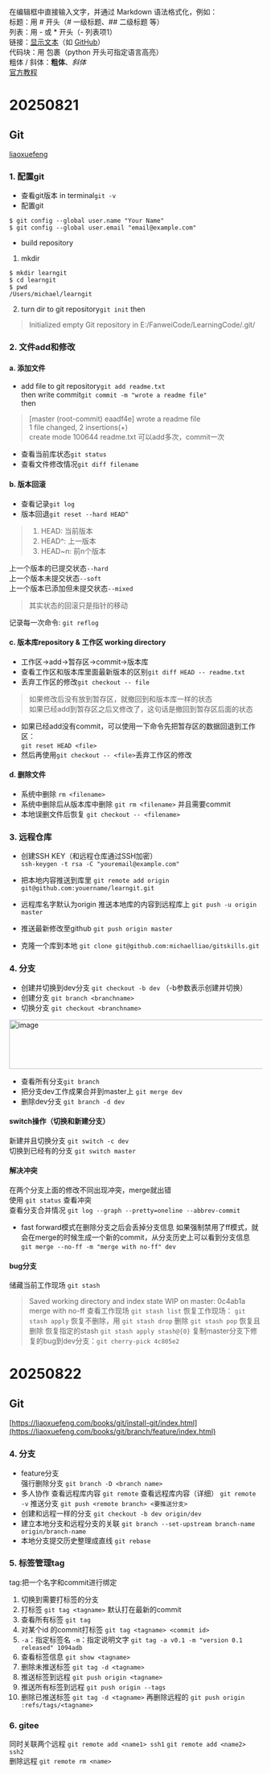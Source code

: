 在编辑框中直接输入文字，并通过 Markdown 语法格式化，例如：  
标题：用 # 开头（# 一级标题、## 二级标题 等）  
列表：用 - 或 * 开头（- 列表项1）  
链接：[显示文本](链接地址)（如 [GitHub](https://github.com)）  
代码块：用 包裹（python 开头可指定语言高亮）  
粗体 / 斜体：**粗体**、*斜体*  
[官方教程](https://docs.github.com/en/get-started/writing-on-github/getting-started-with-writing-and-formatting-on-github/basic-writing-and-formatting-syntax)

# 20250821
## Git  
[liaoxuefeng](https://liaoxuefeng.com/books/git/install-git/index.html)  
### 1. 配置git
- 查看git版本 in terminal`git -v`
- 配置git  
```
$ git config --global user.name "Your Name"
$ git config --global user.email "email@example.com"
```
- build repository  
1. mkdir  
```
$ mkdir learngit
$ cd learngit
$ pwd
/Users/michael/learngit
```  
2. turn dir to git repository`git init`
then 
> Initialized empty Git repository in E:/FanweiCode/LearningCode/.git/


### 2. 文件add和修改
#### a. 添加文件  
- add file to git repository`git add readme.txt`  
then write commit`git commit -m "wrote a readme file"`  
then  
> [master (root-commit) eaadf4e] wrote a readme file  
 1 file changed, 2 insertions(+)  
 create mode 100644 readme.txt
> 可以add多次，commit一次
- 查看当前库状态`git status`  
- 查看文件修改情况`git diff filename`
#### b. 版本回滚  
- 查看记录`git log`
- 版本回退`git reset --hard HEAD^`  

> 1. HEAD: 当前版本  
> 2. HEAD^: 上一版本  
> 3. HEAD~n: 前n个版本  

上一个版本的已提交状态`--hard`  
上一个版本未提交状态`--soft`  
上一个版本已添加但未提交状态`--mixed`  

> 其实状态的回滚只是指针的移动  

记录每一次命令: `git reflog`  

#### c. 版本库repository & 工作区 working directory
- 工作区->add->暂存区->commit->版本库
- 查看工作区和版本库里面最新版本的区别`git diff HEAD -- readme.txt`
- 丢弃工作区的修改`git checkout -- file`
> 如果修改后没有放到暂存区，就撤回到和版本库一样的状态  
> 如果已经add到暂存区之后又修改了，这句话是撤回到暂存区后面的状态  
- 如果已经add没有commit，可以使用一下命令先把暂存区的数据回退到工作区：  
`git reset HEAD <file>`  
- 然后再使用`git checkout -- <file>`丢弃工作区的修改  

#### d. 删除文件  
- 系统中删除  `rm <filename>`
- 系统中删除后从版本库中删除  `git rm <filename>` 并且需要commit  
- 本地误删文件后恢复  `git checkout -- <filename>`


### 3. 远程仓库
- 创建SSH KEY（和远程仓库通过SSH加密）  
`ssh-keygen -t rsa -C "youremail@example.com"`

- 把本地内容推送到库里
`git remote add origin git@github.com:youername/learngit.git`
- 远程库名字默认为origin  推送本地库的内容到远程库上
`git push -u origin master`
- 推送最新修改至github
`git push origin master`
- 克隆一个库到本地
`git clone git@github.com:michaelliao/gitskills.git`


### 4. 分支  
- 创建并切换到dev分支  `git checkout -b dev`  （-b参数表示创建并切换）
- 创建分支  `git branch <branchname>`
- 切换分支 `git checkout <branchname>`
<img width="808" height="98" alt="image" src="https://github.com/user-attachments/assets/0ed33d20-150d-412d-ac92-4e7a0f4a8a27" />  

- 查看所有分支`git branch`
- 把分支dev工作成果合并到master上  `git merge dev`
- 删除dev分支  `git branch -d dev`
#### switch操作（切换和新建分支）  
新建并且切换分支  `git switch -c dev`  
切换到已经有的分支  `git switch master`  
#### 解决冲突  
在两个分支上面的修改不同出现冲突，merge就出错  
使用  `git status`  查看冲突  
查看分支合并情况  `git log --graph --pretty=oneline --abbrev-commit`  

- fast forward模式在删除分支之后会丢掉分支信息
如果强制禁用了ff模式，就会在merge的时候生成一个新的commit，从分支历史上可以看到分支信息
`git merge --no-ff -m "merge with no-ff" dev`


#### bug分支  
储藏当前工作现场  `git stash`  
> Saved working directory and index state WIP on master: 0c4ab1a merge with no-ff
查看工作现场  `git stash list`
恢复工作现场：
> `git stash apply`  恢复不删除，用  `git stash drop`  删除
> `git stash pop`  恢复且删除
> 恢复指定的stash  `git stash apply stash@{0}`
> 复制master分支下修复的bug到dev分支：`git cherry-pick 4c805e2`


# 20250822
## Git  
[https://liaoxuefeng.com/books/git/install-git/index.html](https://liaoxuefeng.com/books/git/branch/feature/index.html)  
### 4. 分支  
- feature分支  
强行删除分支
`git branch -D <branch name>`  
- 多人协作
查看远程库内容  `git remote`
查看远程库内容（详细）  `git remote -v`
推送分支  `git push <remote branch> <要推送分支>`
- 创建和远程一样的分支
`git checkout -b dev origin/dev`
- 建立本地分支和远程分支的关联  `git branch --set-upstream branch-name origin/branch-name`
- 本地分支提交历史整理成直线  `git rebase`  

### 5. 标签管理tag  
tag:把一个名字和commit进行绑定  
1. 切换到需要打标签的分支
2. 打标签  `git tag <tagname>`  默认打在最新的commit  
3. 查看所有标签  `git tag`
4. 对某个id 的commit打标签  `git tag <tagname> <commit id>`
5. `-a`：指定标签名  `-m`：指定说明文字  `git tag -a v0.1 -m "version 0.1 released" 1094adb`
6. 查看标签信息  `git show <tagname>`
7. 删除未推送标签  `git tag -d <tagname>`
8. 推送标签到远程  `git push origin <tagname>`
9. 推送所有标签到远程  `git push origin --tags`
10. 删除已推送标签  `git tag -d <tagname>`  再删除远程的  `git push origin :refs/tags/<tagname>`


### 6. gitee
同时关联两个远程 `git remote add <name1> ssh1`  `git remote add <name2> ssh2`  
删除远程  `git remote rm <name>`
